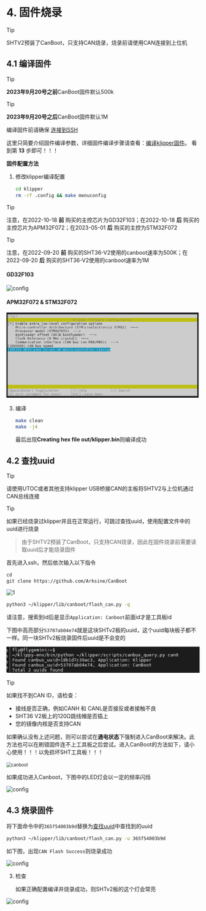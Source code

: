 # 4. 固件烧录

> [!TIP]
> SHTV2预装了CanBoot，只支持CAN烧录，烧录前请使用CAN连接到上位机

## 4.1 编译固件

> [!TIP]
> **2023年9月20号之前**CanBoot固件默认500k

>[!TIP]
>**2023年9月20号之后**CanBoot固件默认1M

编译固件前请确保 [连接到SSH](/board/fly_pi/FLY_π_description5 "点击即可跳转")

这里只简要介绍固件编译参数，详细固件编译步骤请查看：[编译klipper固件](/board/fly_super8/firmware?id=_1-编译klipper固件 "点击即可跳转")。 看到第 **13** 步即可！！！

**固件配置方法**

1. 修改klipper编译配置

    ```bash
    cd klipper
    rm -rf .config && make menuconfig
    ```

> [!TIP]
> 注意，在2022-10-18 **前** 购买的主控芯片为GD32F103；在2022-10-18 **后** 购买的主控芯片为APM32F072；在2023-05-01 **后** 购买的主控为STM32F072



> [!TIP]
>
> 注意，在2022-09-20 **前** 购买的SHT36-V2使用的canboot速率为500K；在2022-09-20 **后** 购买的SHT36-V2使用的canboot速率为1M



<!-- tabs:start -->

#### ****GD32F103****

![config](../../images/boards/fly_sht_v2/config.png ":no-zooom")

#### ****APM32F072 & STM32F072****

![config](../../images/boards/fly_sht_v2/config_072.png ":no-zooom")

<!-- tabs:end -->

3. 编译

    ```bash
    make clean
    make -j4
    ```
    
     最后出现**Creating hex file out/klipper.bin**则编译成功

## 4.2 查找uuid

> [!TIP]
> 请使用UTOC或者其他支持klipper USB桥接CAN的主板将SHTV2与上位机通过CAN总线连接

> [!TIP]
> 如果已经烧录过klipper并且在正常运行，可跳过查找uuid，使用配置文件中的uuid进行烧录

> 由于SHTV2预装了CanBoot，只支持CAN烧录，因此在固件烧录前需要读取uuid后才能烧录固件

首先进入ssh，然后依次输入以下指令

```
cd
git clone https://github.com/Arksine/CanBoot
```

![1](../../images/boards/fly_sht_v2/1.png)

```bash
python3 ~/klipper/lib/canboot/flash_can.py -q
```

请注意，搜索到id后是显示``Application: Canboot``前面id才是工具板id

下图中高亮部分``53707ab04e74``就是这块SHTv2板的uuid，这个uuid每块板子都不一样。同一块SHTv2板烧录固件后uuid是不会变的

![canid](../../images/adv/canid.png)

> [!TIP]
> 如果找不到CAN ID，请检查：

* 接线是否正确，例如CANH 和 CANL是否接反或者接触不良
* SHT36 V2板上的120Ω跳线帽是否插上
* 您的镜像内核是否支持CAN

如果确认没有上述问题，则可以尝试在**通电状态**下强制进入CanBoot来解决。此方法也可以在刷错固件连不上工具板之后尝试。进入CanBoot的方法如下，请小心使用！！！以免损坏SHT工具板！！！

<img src="../../images/boards/fly_sht_v2/canboot.png" alt="canboot" style="zoom:80%;" />

如果成功进入Canboot，下图中的LED灯会以一定的频率闪烁

![config](../../images/boards/fly_sht_v2/statusled.png ":no-zooom")

## 4.3 烧录固件

将下面命令中的``365f54003b9d``替换为[查找uuid](#_2-查找uuid "点击即可跳转")中查找到的uuid

```bash
python3 ~/klipper/lib/canboot/flash_can.py -u 365f54003b9d
```

如下图，出现``CAN Flash Success``则烧录成功

![config](../../images/boards/fly_sht_v2/flash.png ":no-zooom")

3. 检查

    如果正确配置编译并烧录成功，则SHTv2板的这个灯会常亮

![config](../../images/boards/fly_sht_v2/statusled.png ":no-zooom")